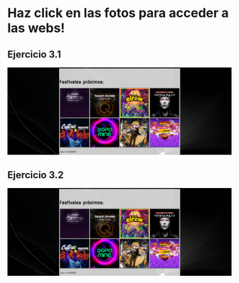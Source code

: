 # Haz click en las fotos para acceder a las webs!

## Ejercicio 3.1

[![Captura del ejercicio 3.1](ejercicio_01OBJECT/imagenes_ejercicio1/capEjer1.png)](https://jotaaloud.github.io/Desarrollo_aplicaciones_multiplataforma/1DAM/Lenguaje%20de%20marcas%20(web)/Segundo%20trimestre/Ejercicios_Hoja_3/ejercicio_03/ejercicio_01OBJECT/ejercicio_01.html  )

## Ejercicio 3.2

[![Captura del ejercicio 3.2](ejercicio_02OBJECT/imagenes_ejercicio2/capEjer2.png)](https://jotaaloud.github.io/Desarrollo_aplicaciones_multiplataforma/1DAM/Lenguaje%20de%20marcas%20(web)/Segundo%20trimestre/Ejercicios_Hoja_3/ejercicio_03/ejercicio_02OBJECT/ejercicio_02.html  )
